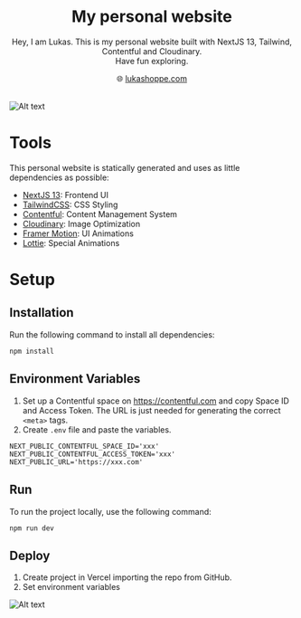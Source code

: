 <div align="center" >
    <h1 align="center">My personal website</h1>
    <p>Hey, I am Lukas. This is my personal website built with NextJS 13, Tailwind, Contentful and Cloudinary. <br/>Have fun exploring.</p>
    🌐 <a href="https://lukashoppe.com/">lukashoppe.com</a>
    <br/>
    <br/>
</div>

![Alt text](https://res.cloudinary.com/dum2lqmke/image/upload/v1692968220/my-website_ytu9au.jpg)

# Tools

This personal website is statically generated and uses as little dependencies as possible:

- [NextJS 13](https://nextjs.org/docs): Frontend UI
- [TailwindCSS](https://tailwindcss.com): CSS Styling
- [Contentful](https://contentful.com): Content Management System
- [Cloudinary](https://cloudinary.com): Image Optimization
- [Framer Motion](https://www.framer.com/motion): UI Animations
- [Lottie](https://lottiefiles.com): Special Animations

# Setup

## Installation

Run the following command to install all dependencies:

```sh-session
npm install
```

## Environment Variables

1. Set up a Contentful space on https://contentful.com and copy Space ID and Access Token. The URL is just needed for generating the correct `<meta>` tags.
2. Create `.env` file and paste the variables.

```sh-session
NEXT_PUBLIC_CONTENTFUL_SPACE_ID='xxx'
NEXT_PUBLIC_CONTENTFUL_ACCESS_TOKEN='xxx'
NEXT_PUBLIC_URL='https://xxx.com'
```

## Run

To run the project locally, use the following command:

```sh-session
npm run dev
```

## Deploy

1. Create project in Vercel importing the repo from GitHub.
2. Set environment variables

![Alt text](https://res.cloudinary.com/dum2lqmke/image/upload/v1692968740/Screenshot_2023-08-25_at_15.04.23_hgdreq.png)
